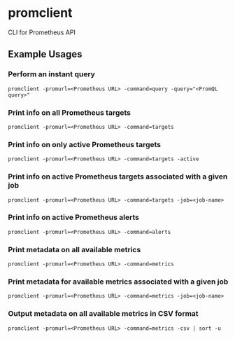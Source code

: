 # promclient
CLI for Prometheus API

## Example Usages

### Perform an instant query

```promclient -promurl=<Prometheus URL> -command=query -query="<PromQL query>"```

### Print info on all Prometheus targets

```promclient -promurl=<Prometheus URL> -command=targets```

### Print info on only active Prometheus targets

```promclient -promurl=<Prometheus URL> -command=targets -active```

### Print info on active Prometheus targets associated with a given job

```promclient -promurl=<Prometheus URL> -command=targets -job=<job-name>```

### Print info on active Prometheus alerts

```promclient -promurl=<Prometheus URL> -command=alerts```

### Print metadata on all available metrics

```promclient -promurl=<Prometheus URL> -command=metrics```

### Print metadata for available metrics associated with a given job

```promclient -promurl=<Prometheus URL> -command=metrics -job=<job-name>```

### Output metadata on all available metrics in CSV format

```promclient -promurl=<Prometheus URL> -command=metrics -csv | sort -u```

